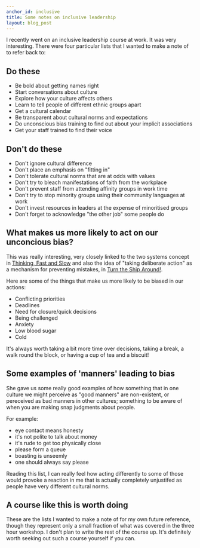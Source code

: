 ```yaml
---
anchor_id: inclusive
title: Some notes on inclusive leadership
layout: blog_post
---
```


I recently went on an inclusive leadership course at work. It was very interesting. There were four particular lists that I wanted to make a note of to refer back to:

## Do these

- Be bold about getting names right
- Start conversations about culture
- Explore how your culture affects others
- Learn to tell people of different ethnic groups apart
- Get a cultural calendar
- Be transparent about cultural norms and expectations
- Do unconscious bias training to find out about your implicit associations
- Get your staff trained to find their voice

## Don't do these

- Don't ignore cultural difference
- Don't place an emphasis on "fitting in"
- Don't tolerate cultural norms that are at odds with values
- Don't try to bleach manifestations of faith from the workplace
- Don't prevent staff from attending affinity groups in work time
- Don't try to stop minority groups using their community languages at work
- Don't invest resources in leaders at the expense of minoritised groups
- Don't forget to acknowledge "the other job" some people do

## What makes us more likely to act on our unconcious bias?

This was really interesting, very closely linked to the two systems concept in [Thinking, Fast and Slow](https://uk.bookshop.org/books/thinking-fast-and-slow/9780141033570) and also the idea of "taking deliberate action" as a mechanism for preventing mistakes, in [Turn the Ship Around!](https://uk.bookshop.org/books/turn-the-ship-around-a-true-story-of-building-leaders-by-breaking-the-rules/9780241250945).

Here are some of the things that make us more likely to be biased in our actions:

- Conflicting priorities
- Deadlines
- Need for closure/quick decisions
- Being challenged
- Anxiety
- Low blood sugar
- Cold

It's always worth taking a bit more time over decisions, taking a break, a walk round the block, or having a cup of tea and a biscuit!

## Some examples of 'manners' leading to bias

She gave us some really good examples of how something that in one culture we might perceive as "good manners" are non-existent, or pereceived as bad manners in other cultures; something to be aware of when you are making snap judgments about people.

For example:

- eye contact means honesty
- it's not polite to talk about money
- it's rude to get too physically close
- please form a queue
- boasting is unseemly
- one should always say please

Reading this list, I can really feel how acting differently to some of those would provoke a reaction in me that is actually completely unjustifed as people have very different cultural norms.

## A course like this is worth doing

These are the lists I wanted to make a note of for my own future reference, though they represent only a small fraction of what was covered in the three hour workshop. I don't plan to write the rest of the course up. It's definitely worth seeking out such a course yourself if you can.
